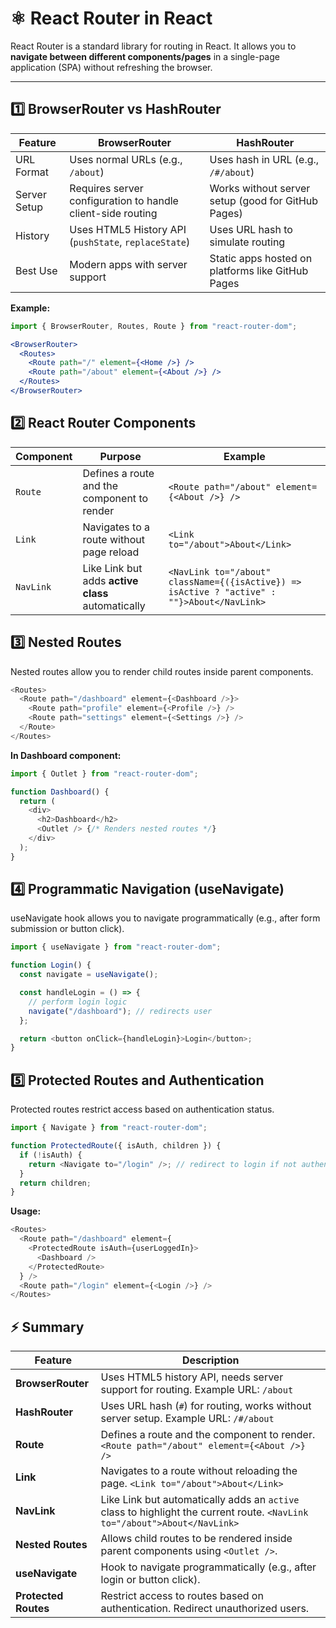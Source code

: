 # ⚛️ React Router in React

React Router is a standard library for routing in React. It allows you to **navigate between different components/pages** in a single-page application (SPA) without refreshing the browser.

---

## 1️⃣ BrowserRouter vs HashRouter

| Feature | BrowserRouter | HashRouter |
|---------|---------------|------------|
| URL Format | Uses normal URLs (e.g., `/about`) | Uses hash in URL (e.g., `/#/about`) |
| Server Setup | Requires server configuration to handle client-side routing | Works without server setup (good for GitHub Pages) |
| History | Uses HTML5 History API (`pushState`, `replaceState`) | Uses URL hash to simulate routing |
| Best Use | Modern apps with server support | Static apps hosted on platforms like GitHub Pages |

**Example:**
```jsx
import { BrowserRouter, Routes, Route } from "react-router-dom";

<BrowserRouter>
  <Routes>
    <Route path="/" element={<Home />} />
    <Route path="/about" element={<About />} />
  </Routes>
</BrowserRouter>
```
## 2️⃣ React Router Components

| Component | Purpose                                           | Example                                                                                     |
| --------- | ------------------------------------------------- | ------------------------------------------------------------------------------------------- |
| `Route`   | Defines a route and the component to render       | `<Route path="/about" element={<About />} />`                                               |
| `Link`    | Navigates to a route without page reload          | `<Link to="/about">About</Link>`                                                            |
| `NavLink` | Like Link but adds **active class** automatically | `<NavLink to="/about" className={({isActive}) => isActive ? "active" : ""}>About</NavLink>` |

## 3️⃣ Nested Routes

Nested routes allow you to render child routes inside parent components.
```js
<Routes>
  <Route path="/dashboard" element={<Dashboard />}>
    <Route path="profile" element={<Profile />} />
    <Route path="settings" element={<Settings />} />
  </Route>
</Routes>
```
**In Dashboard component:**
```js
import { Outlet } from "react-router-dom";

function Dashboard() {
  return (
    <div>
      <h2>Dashboard</h2>
      <Outlet /> {/* Renders nested routes */}
    </div>
  );
}
```
## 4️⃣ Programmatic Navigation (useNavigate)

useNavigate hook allows you to navigate programmatically (e.g., after form submission or button click).
```js
import { useNavigate } from "react-router-dom";

function Login() {
  const navigate = useNavigate();

  const handleLogin = () => {
    // perform login logic
    navigate("/dashboard"); // redirects user
  };

  return <button onClick={handleLogin}>Login</button>;
}
```
## 5️⃣ Protected Routes and Authentication

Protected routes restrict access based on authentication status.
```js
import { Navigate } from "react-router-dom";

function ProtectedRoute({ isAuth, children }) {
  if (!isAuth) {
    return <Navigate to="/login" />; // redirect to login if not authenticated
  }
  return children;
}
```
**Usage:**
```js
<Routes>
  <Route path="/dashboard" element={
    <ProtectedRoute isAuth={userLoggedIn}>
      <Dashboard />
    </ProtectedRoute>
  } />
  <Route path="/login" element={<Login />} />
</Routes>
```
## ⚡  Summary 

| Feature | Description |
|---------|-------------|
| **BrowserRouter** | Uses HTML5 history API, needs server support for routing. Example URL: `/about` |
| **HashRouter** | Uses URL hash (`#`) for routing, works without server setup. Example URL: `/#/about` |
| **Route** | Defines a route and the component to render. `<Route path="/about" element={<About />} />` |
| **Link** | Navigates to a route without reloading the page. `<Link to="/about">About</Link>` |
| **NavLink** | Like Link but automatically adds an `active` class to highlight the current route. `<NavLink to="/about">About</NavLink>` |
| **Nested Routes** | Allows child routes to be rendered inside parent components using `<Outlet />`. |
| **useNavigate** | Hook to navigate programmatically (e.g., after login or button click). |
| **Protected Routes** | Restrict access to routes based on authentication. Redirect unauthorized users. |
